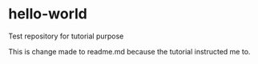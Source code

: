 # hello-world
Test repository for tutorial purpose

This is change made to readme.md because the tutorial instructed me to.
